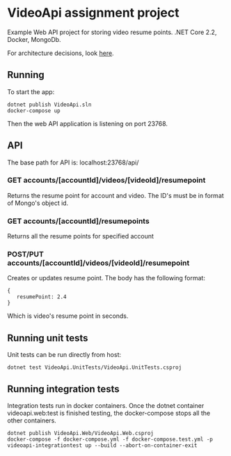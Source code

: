 # VideoApi assignment project
Example Web API project for storing video resume points. .NET Core 2.2, Docker, MongoDb.

For architecture decisions, look [here](architecture.md).

## Running
To start the app:
```
dotnet publish VideoApi.sln
docker-compose up
```
Then the web API application is listening on port 23768.

## API
The base path for API is: localhost:23768/api/
### GET accounts/[accountId]/videos/[videoId]/resumepoint
Returns the resume point for account and video. The ID's must be in format of Mongo's object id.
### GET accounts/[accountId]/resumepoints
Returns all the resume points for specified account
### POST/PUT accounts/[accountId]/videos/[videoId]/resumepoint
Creates or updates resume point. The body has the following format:
```
{
   resumePoint: 2.4
}
```
Which is video's resume point in seconds.

## Running unit tests
Unit tests can be run directly from host:
```
dotnet test VideoApi.UnitTests/VideoApi.UnitTests.csproj
```

## Running integration tests
Integration tests run in docker containers.
Once the dotnet container videoapi.web:test is finished testing, the docker-compose stops all the other containers.
```
dotnet publish VideoApi.Web/VideoApi.Web.csproj
docker-compose -f docker-compose.yml -f docker-compose.test.yml -p videoapi-integrationtest up --build --abort-on-container-exit
```
